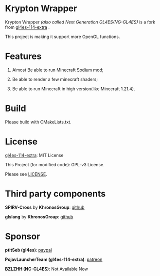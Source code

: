 Krypton Wrapper
====

Krypton Wrapper *(also called Next Generation GL4ES/NG-GL4ES)* is a fork from [gl4es-114-extra](https://github.com/PojavLauncherTeam/gl4es-114-extra) . 

This project is making it support more OpenGL functions.

Features
====

1. Almost Be able to run Minecraft [Sodium](https://github.com/CaffeineMC/sodium) mod;

2. Be able to render a few minecraft shaders;

3. Be able to run Minecraft in high version(like Minecraft 1.21.4).

Build
====

Please build with CMakeLists.txt.

License
====

[gl4es-114-extra](https://github.com/PojavLauncherTeam/gl4es-114-extra): MIT License

This Project (for modified code): GPL-v3 License.

Please see [LICENSE](https://github.com/BZLZHH/NG-GL4ES/blob/main/LICENSE).


Third party components
====

**SPIRV-Cross** by **KhronosGroup**: [github](https://github.com/KhronosGroup/SPIRV-Cross)

**glslang** by **KhronosGroup**: [github](https://github.com/KhronosGroup/glslang)

Sponsor
====

**ptitSeb (gl4es)**: [paypal](https://paypal.me/0ptitSeb)

**PojavLauncherTeam (gl4es-114-extra)**: [patreon](https://patreon.com/pojavlauncher)

**BZLZHH (NG-GL4ES)**: Not Available Now
